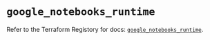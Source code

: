 # `google_notebooks_runtime`

Refer to the Terraform Registory for docs: [`google_notebooks_runtime`](https://registry.terraform.io/providers/hashicorp/google-beta/4.65.2/docs/resources/google_notebooks_runtime).
